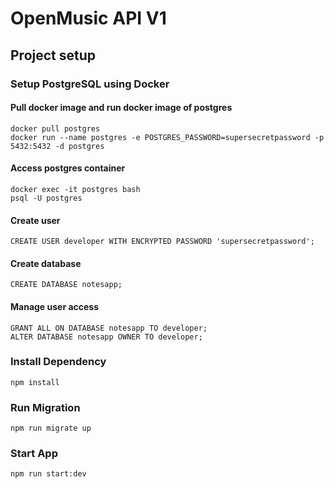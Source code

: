 # OpenMusic API V1

## Project setup
### Setup PostgreSQL using Docker
#### Pull docker image and run docker image of postgres
```
docker pull postgres
docker run --name postgres -e POSTGRES_PASSWORD=supersecretpassword -p 5432:5432 -d postgres
```

#### Access postgres container
```
docker exec -it postgres bash
psql -U postgres
```

#### Create user
```
CREATE USER developer WITH ENCRYPTED PASSWORD 'supersecretpassword';
```

#### Create database
```
CREATE DATABASE notesapp;
```

#### Manage user access
```
GRANT ALL ON DATABASE notesapp TO developer;
ALTER DATABASE notesapp OWNER TO developer;
```

### Install Dependency
```
npm install
```

### Run Migration
```
npm run migrate up
```

### Start App
```
npm run start:dev
```
